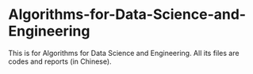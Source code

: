 # Algorithms-for-Data-Science-and-Engineering
This is for Algorithms for Data Science and Engineering. All its files are codes and reports (in Chinese).
